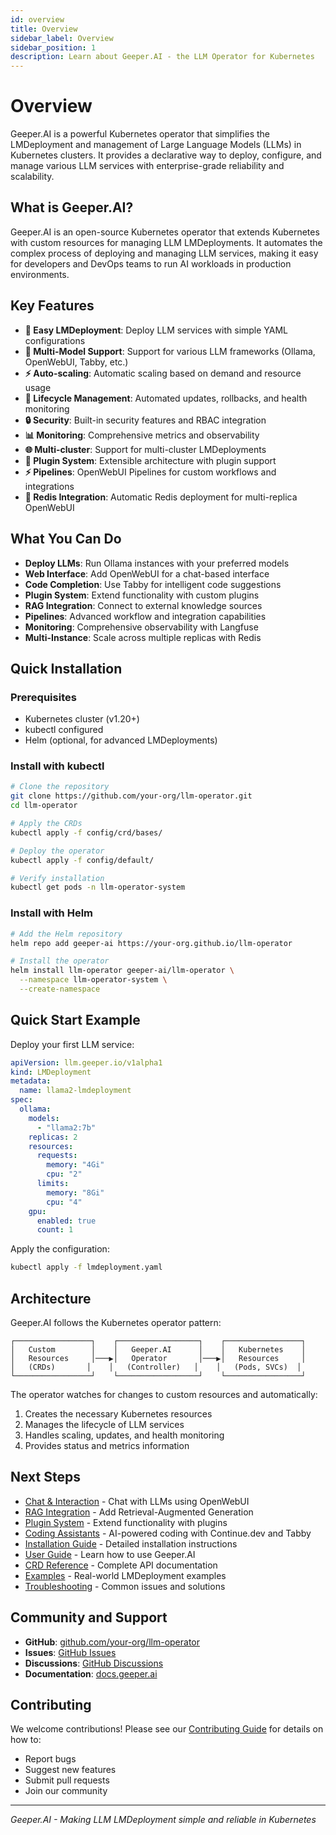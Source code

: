 ```yaml
---
id: overview
title: Overview
sidebar_label: Overview
sidebar_position: 1
description: Learn about Geeper.AI - the LLM Operator for Kubernetes
---
```


# Overview

Geeper.AI is a powerful Kubernetes operator that simplifies the LMDeployment and management of Large Language Models (LLMs) in Kubernetes clusters. It provides a declarative way to deploy, configure, and manage various LLM services with enterprise-grade reliability and scalability.

## What is Geeper.AI?

Geeper.AI is an open-source Kubernetes operator that extends Kubernetes with custom resources for managing LLM LMDeployments. It automates the complex process of deploying and managing LLM services, making it easy for developers and DevOps teams to run AI workloads in production environments.

## Key Features

- **🚀 Easy LMDeployment**: Deploy LLM services with simple YAML configurations
- **🔧 Multi-Model Support**: Support for various LLM frameworks (Ollama, OpenWebUI, Tabby, etc.)
- **⚡ Auto-scaling**: Automatic scaling based on demand and resource usage
- **🔄 Lifecycle Management**: Automated updates, rollbacks, and health monitoring
- **🔒 Security**: Built-in security features and RBAC integration
- **📊 Monitoring**: Comprehensive metrics and observability
- **🌐 Multi-cluster**: Support for multi-cluster LMDeployments
- **🔌 Plugin System**: Extensible architecture with plugin support
- **⚡ Pipelines**: OpenWebUI Pipelines for custom workflows and integrations
- **🔄 Redis Integration**: Automatic Redis deployment for multi-replica OpenWebUI

## What You Can Do

- **Deploy LLMs**: Run Ollama instances with your preferred models
- **Web Interface**: Add OpenWebUI for a chat-based interface
- **Code Completion**: Use Tabby for intelligent code suggestions
- **Plugin System**: Extend functionality with custom plugins
- **RAG Integration**: Connect to external knowledge sources
- **Pipelines**: Advanced workflow and integration capabilities
- **Monitoring**: Comprehensive observability with Langfuse
- **Multi-Instance**: Scale across multiple replicas with Redis

## Quick Installation

### Prerequisites
- Kubernetes cluster (v1.20+)
- kubectl configured
- Helm (optional, for advanced LMDeployments)

### Install with kubectl
```bash
# Clone the repository
git clone https://github.com/your-org/llm-operator.git
cd llm-operator

# Apply the CRDs
kubectl apply -f config/crd/bases/

# Deploy the operator
kubectl apply -f config/default/

# Verify installation
kubectl get pods -n llm-operator-system
```

### Install with Helm
```bash
# Add the Helm repository
helm repo add geeper-ai https://your-org.github.io/llm-operator

# Install the operator
helm install llm-operator geeper-ai/llm-operator \
  --namespace llm-operator-system \
  --create-namespace
```

## Quick Start Example

Deploy your first LLM service:

```yaml
apiVersion: llm.geeper.io/v1alpha1
kind: LMDeployment
metadata:
  name: llama2-lmdeployment
spec:
  ollama:
    models:
      - "llama2:7b"
    replicas: 2
    resources:
      requests:
        memory: "4Gi"
        cpu: "2"
      limits:
        memory: "8Gi"
        cpu: "4"
    gpu:
      enabled: true
      count: 1
```

Apply the configuration:
```bash
kubectl apply -f lmdeployment.yaml
```

## Architecture

Geeper.AI follows the Kubernetes operator pattern:

```
┌─────────────────┐    ┌──────────────────┐    ┌─────────────────┐
│   Custom        │    │   Geeper.AI      │    │   Kubernetes    │
│   Resources     │───▶│   Operator       │───▶│   Resources     │
│   (CRDs)       │    │   (Controller)   │    │   (Pods, SVCs)  │
└─────────────────┘    └──────────────────┘    └─────────────────┘
```

The operator watches for changes to custom resources and automatically:
1. Creates the necessary Kubernetes resources
2. Manages the lifecycle of LLM services
3. Handles scaling, updates, and health monitoring
4. Provides status and metrics information

## Next Steps

- [Chat & Interaction](/docs/chat/openwebui) - Chat with LLMs using OpenWebUI
- [RAG Integration](/docs/chat/rag) - Add Retrieval-Augmented Generation
- [Plugin System](/docs/chat/plugins) - Extend functionality with plugins
- [Coding Assistants](/docs/coding-assistants/continue-dev) - AI-powered coding with Continue.dev and Tabby
- [Installation Guide](/docs/installation) - Detailed installation instructions
- [User Guide](/docs/usage) - Learn how to use Geeper.AI
- [CRD Reference](/docs/crd-reference) - Complete API documentation
- [Examples](/docs/examples) - Real-world LMDeployment examples
- [Troubleshooting](/docs/troubleshooting) - Common issues and solutions

## Community and Support

- **GitHub**: [github.com/your-org/llm-operator](https://github.com/your-org/llm-operator)
- **Issues**: [GitHub Issues](https://github.com/your-org/llm-operator/issues)
- **Discussions**: [GitHub Discussions](https://github.com/your-org/llm-operator/discussions)
- **Documentation**: [docs.geeper.ai](https://docs.geeper.ai)

## Contributing

We welcome contributions! Please see our [Contributing Guide](/docs/contributing) for details on how to:
- Report bugs
- Suggest new features
- Submit pull requests
- Join our community

---

*Geeper.AI - Making LLM LMDeployment simple and reliable in Kubernetes*
